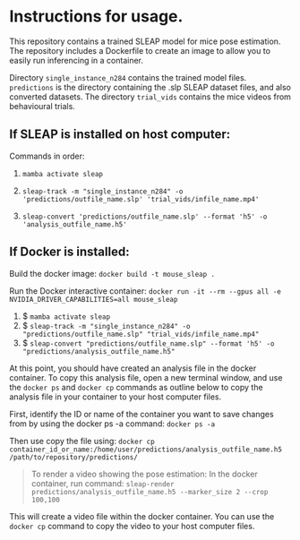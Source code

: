 # Instructions for usage. 

This repository contains a trained SLEAP model for mice pose estimation. The repository includes a Dockerfile to create an image to allow you to easily run inferencing in a container.    

Directory `single_instance_n284` contains the trained model files. `predictions` is the directory containing the .slp SLEAP dataset files, and also converted datasets. The directory `trial_vids` contains the mice videos from behavioural trials.  


## If SLEAP is installed on host computer: 
Commands in order:

1. `mamba activate sleap`

2. `sleap-track -m "single_instance_n284" -o 'predictions/outfile_name.slp' 'trial_vids/infile_name.mp4' `

3. `sleap-convert 'predictions/outfile_name.slp' --format 'h5' -o 'analysis_outfile_name.h5' `

## If Docker is installed:

Build the docker image:
`docker build -t mouse_sleap .`

Run the Docker interactive container: 
`docker run -it --rm --gpus all -e NVIDIA_DRIVER_CAPABILITIES=all mouse_sleap`

1. $ `mamba activate sleap`
2. $ `sleap-track -m "single_instance_n284" -o "predictions/outfile_name.slp" "trial_vids/infile_name.mp4"`
3. $ `sleap-convert "predictions/outfile_name.slp" --format 'h5' -o "predictions/analysis_outfile_name.h5"`

At this point, you should have created an analysis file in the docker container. To copy this analysis file, open a new terminal window, and use the `docker ps` and `docker cp` commands as outline below to copy the analysis file in your container to your host computer files.

First, identify the ID or name of the container you want to save changes from by using the docker ps -a command: `docker ps -a`

Then use copy the file using: 
`docker cp container_id_or_name:/home/user/predictions/analysis_outfile_name.h5 /path/to/repository/predictions/`

>To render a video showing the pose estimation:
In the docker container, run command:
`sleap-render predictions/analysis_outfile_name.h5 --marker_size 2 --crop 100,100`

This will create a video file within the docker container. You can use the `docker cp` command to copy the video to your host computer files.




